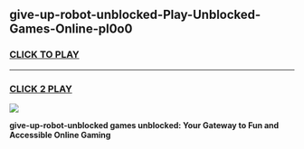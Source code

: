 
## give-up-robot-unblocked-Play-Unblocked-Games-Online-pl0o0
<h3>
<a href="https://premium76.site?title=give-up-robot-unblocked&ref=25A">CLICK TO PLAY</a></h3>
<hr>

<h3>
<a href="https://premium76.site?title=give-up-robot-unblocked&ref=25A">CLICK 2 PLAY</a>
  
</h3>

<a href="https://premium76.site?title=give-up-robot-unblocked&ref=25A"><img src="https://clearcache.store/games.png"></a>


**give-up-robot-unblocked games unblocked: Your Gateway to Fun and Accessible Online Gaming**

